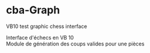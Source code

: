 # cba-Graph
VB10 test graphic chess interface

Interface d'échecs en VB 10  
Module de génération des coups valides pour une pièces

